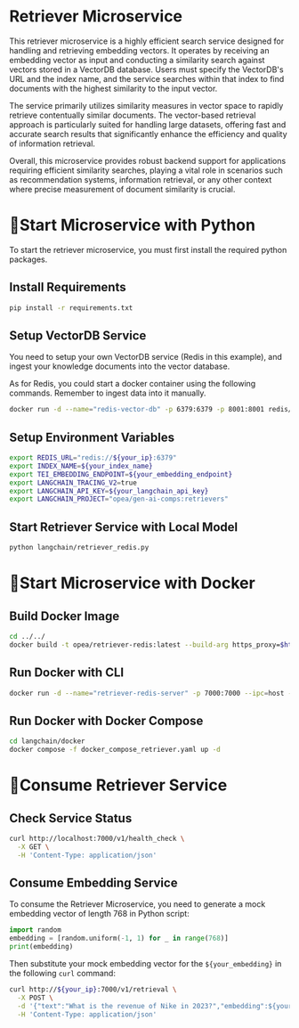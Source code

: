 # Retriever Microservice

This retriever microservice is a highly efficient search service designed for handling and retrieving embedding vectors. It operates by receiving an embedding vector as input and conducting a similarity search against vectors stored in a VectorDB database. Users must specify the VectorDB's URL and the index name, and the service searches within that index to find documents with the highest similarity to the input vector.

The service primarily utilizes similarity measures in vector space to rapidly retrieve contentually similar documents. The vector-based retrieval approach is particularly suited for handling large datasets, offering fast and accurate search results that significantly enhance the efficiency and quality of information retrieval.

Overall, this microservice provides robust backend support for applications requiring efficient similarity searches, playing a vital role in scenarios such as recommendation systems, information retrieval, or any other context where precise measurement of document similarity is crucial.

# 🚀Start Microservice with Python

To start the retriever microservice, you must first install the required python packages.

## Install Requirements

```bash
pip install -r requirements.txt
```

## Setup VectorDB Service

You need to setup your own VectorDB service (Redis in this example), and ingest your knowledge documents into the vector database.

As for Redis, you could start a docker container using the following commands.
Remember to ingest data into it manually.

```bash
docker run -d --name="redis-vector-db" -p 6379:6379 -p 8001:8001 redis/redis-stack:7.2.0-v9
```

## Setup Environment Variables

```bash
export REDIS_URL="redis://${your_ip}:6379"
export INDEX_NAME=${your_index_name}
export TEI_EMBEDDING_ENDPOINT=${your_embedding_endpoint}
export LANGCHAIN_TRACING_V2=true
export LANGCHAIN_API_KEY=${your_langchain_api_key}
export LANGCHAIN_PROJECT="opea/gen-ai-comps:retrievers"
```

## Start Retriever Service with Local Model

```bash
python langchain/retriever_redis.py
```

# 🚀Start Microservice with Docker

## Build Docker Image

```bash
cd ../../
docker build -t opea/retriever-redis:latest --build-arg https_proxy=$https_proxy --build-arg http_proxy=$http_proxy -f comps/retrievers/langchain/docker/Dockerfile .
```

## Run Docker with CLI

```bash
docker run -d --name="retriever-redis-server" -p 7000:7000 --ipc=host -e http_proxy=$http_proxy -e https_proxy=$https_proxy -e REDIS_URL=$REDIS_URL -e INDEX_NAME=$INDEX_NAME opea/retriever-redis:latest
```

## Run Docker with Docker Compose

```bash
cd langchain/docker
docker compose -f docker_compose_retriever.yaml up -d
```

# 🚀Consume Retriever Service

## Check Service Status

```bash
curl http://localhost:7000/v1/health_check \
  -X GET \
  -H 'Content-Type: application/json'
```

## Consume Embedding Service

To consume the Retriever Microservice, you need to generate a mock embedding vector of length 768 in Python script:

```Python
import random
embedding = [random.uniform(-1, 1) for _ in range(768)]
print(embedding)
```

Then substitute your mock embedding vector for the `${your_embedding}` in the following `curl` command:

```bash
curl http://${your_ip}:7000/v1/retrieval \
  -X POST \
  -d '{"text":"What is the revenue of Nike in 2023?","embedding":${your_embedding}}' \
  -H 'Content-Type: application/json'
```
